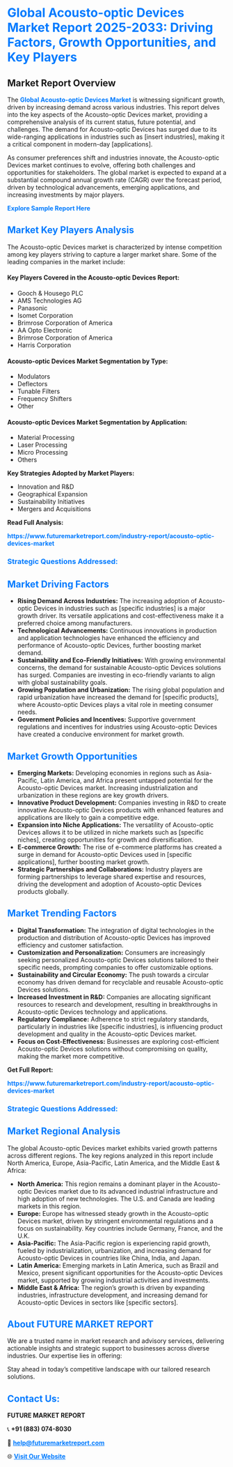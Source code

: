 <h1 style="color: #007BFF;">Global Acousto-optic Devices Market Report 2025-2033: Driving Factors, Growth Opportunities, and Key Players</h1>

<section id="overview">
<h2>Market Report Overview</h2>
<p>The <a href="https://www.futuremarketreport.com/industry-report/acousto-optic-devices-market" style="color: #007BFF; text-decoration: none;"><strong>Global Acousto-optic Devices Market</strong></a> is witnessing significant growth, driven by increasing demand across various industries. This report delves into the key aspects of the Acousto-optic Devices market, providing a comprehensive analysis of its current status, future potential, and challenges. The demand for Acousto-optic Devices has surged due to its wide-ranging applications in industries such as [insert industries], making it a critical component in modern-day [applications].</p>
<p>As consumer preferences shift and industries innovate, the Acousto-optic Devices market continues to evolve, offering both challenges and opportunities for stakeholders. The global market is expected to expand at a substantial compound annual growth rate (CAGR) over the forecast period, driven by technological advancements, emerging applications, and increasing investments by major players.</p>
</section>

<section id="overview">
<p><a href="https://www.futuremarketreport.com/request-sample/reportId=86986" style="color: #007BFF; text-decoration: none;"><strong>Explore Sample Report Here</strong></a></p>
</section>

<section id="key-players">
<h2 style="color: #007BFF;">Market Key Players Analysis</h2>
<p>The Acousto-optic Devices market is characterized by intense competition among key players striving to capture a larger market share. Some of the leading companies in the market include:</p>
<h4>Key Players Covered in the Acousto-optic Devices Report:</h4>
<ul><li>Gooch &amp; Housego PLC</li><li>AMS Technologies AG</li><li>Panasonic</li><li>Isomet Corporation</li><li>Brimrose Corporation of America</li><li>AA Opto Electronic</li><li>Brimrose Corporation of America</li><li>Harris Corporation</li></ul>
<h4>Acousto-optic Devices Market Segmentation by Type:</h4>
<ul><li>Modulators</li><li>Deflectors</li><li>Tunable Filters</li><li>Frequency Shifters</li><li>Other</li></ul>

<h4>Acousto-optic Devices Market Segmentation by Application:</h4>
<ul><li>Material Processing</li><li>Laser Processing</li><li>Micro Processing</li><li>Others</li></ul>
<p><strong>Key Strategies Adopted by Market Players:</strong></p>
<ul>
<li>Innovation and R&D</li>
<li>Geographical Expansion</li>
<li>Sustainability Initiatives</li>
<li>Mergers and Acquisitions</li>
</ul>
</section>

<section>
<p><strong>Read Full Analysis: </strong></p><a href="https://www.futuremarketreport.com/industry-report/acousto-optic-devices-market" style="color: #007BFF; text-decoration: none;"><strong>https://www.futuremarketreport.com/industry-report/acousto-optic-devices-market</strong></a>
<h3 style="color: #007BFF;">Strategic Questions Addressed:</h3>
</section>

<section id="driving-factors">
<h2 style="color: #007BFF;">Market Driving Factors</h2>
<ul>
<li><strong>Rising Demand Across Industries:</strong> The increasing adoption of Acousto-optic Devices in industries such as [specific industries] is a major growth driver. Its versatile applications and cost-effectiveness make it a preferred choice among manufacturers.</li>
<li><strong>Technological Advancements:</strong> Continuous innovations in production and application technologies have enhanced the efficiency and performance of Acousto-optic Devices, further boosting market demand.</li>
<li><strong>Sustainability and Eco-Friendly Initiatives:</strong> With growing environmental concerns, the demand for sustainable Acousto-optic Devices solutions has surged. Companies are investing in eco-friendly variants to align with global sustainability goals.</li>
<li><strong>Growing Population and Urbanization:</strong> The rising global population and rapid urbanization have increased the demand for [specific products], where Acousto-optic Devices plays a vital role in meeting consumer needs.</li>
<li><strong>Government Policies and Incentives:</strong> Supportive government regulations and incentives for industries using Acousto-optic Devices have created a conducive environment for market growth.</li>
</ul>
</section>

<section id="growth-opportunities">
<h2 style="color: #007BFF;">Market Growth Opportunities</h2>
<ul>
<li><strong>Emerging Markets:</strong> Developing economies in regions such as Asia-Pacific, Latin America, and Africa present untapped potential for the Acousto-optic Devices market. Increasing industrialization and urbanization in these regions are key growth drivers.</li>
<li><strong>Innovative Product Development:</strong> Companies investing in R&D to create innovative Acousto-optic Devices products with enhanced features and applications are likely to gain a competitive edge.</li>
<li><strong>Expansion into Niche Applications:</strong> The versatility of Acousto-optic Devices allows it to be utilized in niche markets such as [specific niches], creating opportunities for growth and diversification.</li>
<li><strong>E-commerce Growth:</strong> The rise of e-commerce platforms has created a surge in demand for Acousto-optic Devices used in [specific applications], further boosting market growth.</li>
<li><strong>Strategic Partnerships and Collaborations:</strong> Industry players are forming partnerships to leverage shared expertise and resources, driving the development and adoption of Acousto-optic Devices products globally.</li>
</ul>
</section>

<section id="trending-factors">
<h2 style="color: #007BFF;">Market Trending Factors</h2>
<ul>
<li><strong>Digital Transformation:</strong> The integration of digital technologies in the production and distribution of Acousto-optic Devices has improved efficiency and customer satisfaction.</li>
<li><strong>Customization and Personalization:</strong> Consumers are increasingly seeking personalized Acousto-optic Devices solutions tailored to their specific needs, prompting companies to offer customizable options.</li>
<li><strong>Sustainability and Circular Economy:</strong> The push towards a circular economy has driven demand for recyclable and reusable Acousto-optic Devices solutions.</li>
<li><strong>Increased Investment in R&D:</strong> Companies are allocating significant resources to research and development, resulting in breakthroughs in Acousto-optic Devices technology and applications.</li>
<li><strong>Regulatory Compliance:</strong> Adherence to strict regulatory standards, particularly in industries like [specific industries], is influencing product development and quality in the Acousto-optic Devices market.</li>
<li><strong>Focus on Cost-Effectiveness:</strong> Businesses are exploring cost-efficient Acousto-optic Devices solutions without compromising on quality, making the market more competitive.</li>
</ul>
</section>

<section>
<p><strong>Get Full Report: </strong></p><a href="https://www.futuremarketreport.com/industry-report/acousto-optic-devices-market" style="color: #007BFF; text-decoration: none;"><strong>https://www.futuremarketreport.com/industry-report/acousto-optic-devices-market</strong></a>
<h3 style="color: #007BFF;">Strategic Questions Addressed:</h3>
</section>


<section id="regional-analysis">
<h2 style="color: #007BFF;">Market Regional Analysis</h2>
<p>The global Acousto-optic Devices market exhibits varied growth patterns across different regions. The key regions analyzed in this report include North America, Europe, Asia-Pacific, Latin America, and the Middle East & Africa:</p>
<ul>
<li><strong>North America:</strong> This region remains a dominant player in the Acousto-optic Devices market due to its advanced industrial infrastructure and high adoption of new technologies. The U.S. and Canada are leading markets in this region.</li>
<li><strong>Europe:</strong> Europe has witnessed steady growth in the Acousto-optic Devices market, driven by stringent environmental regulations and a focus on sustainability. Key countries include Germany, France, and the U.K.</li>
<li><strong>Asia-Pacific:</strong> The Asia-Pacific region is experiencing rapid growth, fueled by industrialization, urbanization, and increasing demand for Acousto-optic Devices in countries like China, India, and Japan.</li>
<li><strong>Latin America:</strong> Emerging markets in Latin America, such as Brazil and Mexico, present significant opportunities for the Acousto-optic Devices market, supported by growing industrial activities and investments.</li>
<li><strong>Middle East & Africa:</strong> The region’s growth is driven by expanding industries, infrastructure development, and increasing demand for Acousto-optic Devices in sectors like [specific sectors].</li>
</ul>
</section>

<footer>
<h2 style="color: #007BFF;">About FUTURE MARKET REPORT</h2>
<p>We are a trusted name in market research and advisory services, delivering actionable insights and strategic support to businesses across diverse industries. Our expertise lies in offering:</p>

<p>Stay ahead in today’s competitive landscape with our tailored research solutions.</p>

<h2 style="color: #007BFF;">Contact Us:</h2>
<p><strong>FUTURE MARKET REPORT</strong></p>
<p>📞 <strong>+91 (883) 074-8030</strong></p>
<p>📧 <strong><a href="mailto:help@futuremarketreport.com" style="color: #007BFF;">help@futuremarketreport.com</a></strong></p>
<p>🌐 <strong><a href="https://www.futuremarketreport.com/" style="color: #007BFF;">Visit Our Website</a></strong></p>
</footer>